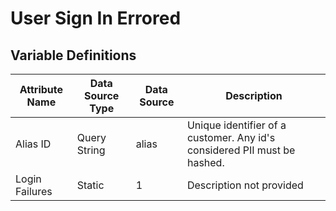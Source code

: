 # User Sign In Errored

### 

## Variable Definitions

| Attribute Name|Data Source Type|Data Source|Description|
| --- | --- | --- | --- |
|Alias ID|Query String|alias|Unique identifier of a customer.  Any id's considered PII must be hashed.|
|Login Failures|Static|1|Description not provided|



